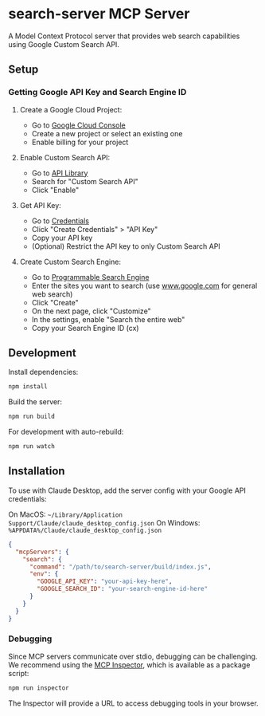# search-server MCP Server

A Model Context Protocol server that provides web search capabilities using Google Custom Search API.

## Setup

### Getting Google API Key and Search Engine ID

1. Create a Google Cloud Project:
   - Go to [Google Cloud Console](https://console.cloud.google.com/)
   - Create a new project or select an existing one
   - Enable billing for your project

2. Enable Custom Search API:
   - Go to [API Library](https://console.cloud.google.com/apis/library)
   - Search for "Custom Search API"
   - Click "Enable"

3. Get API Key:
   - Go to [Credentials](https://console.cloud.google.com/apis/credentials)
   - Click "Create Credentials" > "API Key"
   - Copy your API key
   - (Optional) Restrict the API key to only Custom Search API

4. Create Custom Search Engine:
   - Go to [Programmable Search Engine](https://programmablesearchengine.google.com/create/new)
   - Enter the sites you want to search (use www.google.com for general web search)
   - Click "Create"
   - On the next page, click "Customize"
   - In the settings, enable "Search the entire web"
   - Copy your Search Engine ID (cx)

## Development

Install dependencies:
```bash
npm install
```

Build the server:
```bash
npm run build
```

For development with auto-rebuild:
```bash
npm run watch
```

## Installation

To use with Claude Desktop, add the server config with your Google API credentials:

On MacOS: `~/Library/Application Support/Claude/claude_desktop_config.json`
On Windows: `%APPDATA%/Claude/claude_desktop_config.json`

```json
{
  "mcpServers": {
    "search": {
      "command": "/path/to/search-server/build/index.js",
      "env": {
        "GOOGLE_API_KEY": "your-api-key-here",
        "GOOGLE_SEARCH_ID": "your-search-engine-id-here"
      }
    }
  }
}
```

### Debugging

Since MCP servers communicate over stdio, debugging can be challenging. We recommend using the [MCP Inspector](https://github.com/modelcontextprotocol/inspector), which is available as a package script:

```bash
npm run inspector
```

The Inspector will provide a URL to access debugging tools in your browser.
